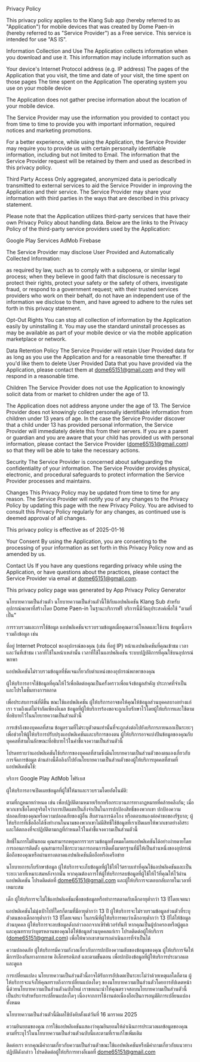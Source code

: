 Privacy Policy

This privacy policy applies to the Klang Sub app (hereby referred to as "Application") for mobile devices that was created by Dome Paen-in (hereby referred to as "Service Provider") as a Free service. This service is intended for use "AS IS".


Information Collection and Use
The Application collects information when you download and use it. This information may include information such as

Your device's Internet Protocol address (e.g. IP address)
The pages of the Application that you visit, the time and date of your visit, the time spent on those pages
The time spent on the Application
The operating system you use on your mobile device

The Application does not gather precise information about the location of your mobile device.


The Service Provider may use the information you provided to contact you from time to time to provide you with important information, required notices and marketing promotions.


For a better experience, while using the Application, the Service Provider may require you to provide us with certain personally identifiable information, including but not limited to Email. The information that the Service Provider request will be retained by them and used as described in this privacy policy.


Third Party Access
Only aggregated, anonymized data is periodically transmitted to external services to aid the Service Provider in improving the Application and their service. The Service Provider may share your information with third parties in the ways that are described in this privacy statement.


Please note that the Application utilizes third-party services that have their own Privacy Policy about handling data. Below are the links to the Privacy Policy of the third-party service providers used by the Application:

Google Play Services
AdMob
Firebase

The Service Provider may disclose User Provided and Automatically Collected Information:

as required by law, such as to comply with a subpoena, or similar legal process;
when they believe in good faith that disclosure is necessary to protect their rights, protect your safety or the safety of others, investigate fraud, or respond to a government request;
with their trusted services providers who work on their behalf, do not have an independent use of the information we disclose to them, and have agreed to adhere to the rules set forth in this privacy statement.

Opt-Out Rights
You can stop all collection of information by the Application easily by uninstalling it. You may use the standard uninstall processes as may be available as part of your mobile device or via the mobile application marketplace or network.


Data Retention Policy
The Service Provider will retain User Provided data for as long as you use the Application and for a reasonable time thereafter. If you'd like them to delete User Provided Data that you have provided via the Application, please contact them at dome65151@gmail.com and they will respond in a reasonable time.


Children
The Service Provider does not use the Application to knowingly solicit data from or market to children under the age of 13.


The Application does not address anyone under the age of 13. The Service Provider does not knowingly collect personally identifiable information from children under 13 years of age. In the case the Service Provider discover that a child under 13 has provided personal information, the Service Provider will immediately delete this from their servers. If you are a parent or guardian and you are aware that your child has provided us with personal information, please contact the Service Provider (dome65151@gmail.com) so that they will be able to take the necessary actions.


Security
The Service Provider is concerned about safeguarding the confidentiality of your information. The Service Provider provides physical, electronic, and procedural safeguards to protect information the Service Provider processes and maintains.


Changes
This Privacy Policy may be updated from time to time for any reason. The Service Provider will notify you of any changes to the Privacy Policy by updating this page with the new Privacy Policy. You are advised to consult this Privacy Policy regularly for any changes, as continued use is deemed approval of all changes.


This privacy policy is effective as of 2025-01-16


Your Consent
By using the Application, you are consenting to the processing of your information as set forth in this Privacy Policy now and as amended by us.


Contact Us
If you have any questions regarding privacy while using the Application, or have questions about the practices, please contact the Service Provider via email at dome65151@gmail.com.

This privacy policy page was generated by App Privacy Policy Generator

นโยบายความเป็นส่วนตัว
นโยบายความเป็นส่วนตัวนี้ใช้กับแอปพลิเคชัน Klang Sub สำหรับอุปกรณ์พกพาที่สร้างโดย Dome Paen-in  ในฐานะบริการฟรี บริการนี้มีวัตถุประสงค์เพื่อใช้ "ตามที่เป็น"

การรวบรวมและการใช้ข้อมูล
แอปพลิเคชันจะรวบรวมข้อมูลเมื่อคุณดาวน์โหลดและใช้งาน ข้อมูลนี้อาจรวมถึงข้อมูล เช่น

ที่อยู่ Internet Protocol ของอุปกรณ์ของคุณ (เช่น ที่อยู่ IP)
หน้าแอปพลิเคชันที่คุณเข้าชม เวลาและวันที่เข้าชม เวลาที่ใช้ในหน้าเหล่านั้น
เวลาที่ใช้ในแอปพลิเคชัน
ระบบปฏิบัติการที่คุณใช้บนอุปกรณ์พกพา

แอปพลิเคชันไม่รวบรวมข้อมูลที่ชัดเจนเกี่ยวกับตำแหน่งของอุปกรณ์พกพาของคุณ

ผู้ให้บริการอาจใช้ข้อมูลที่คุณให้ไว้เพื่อติดต่อคุณเป็นครั้งคราวเพื่อแจ้งข้อมูลสำคัญ ประกาศที่จำเป็น และโปรโมชั่นทางการตลาด

เพื่อประสบการณ์ที่ดีขึ้น ขณะใช้แอปพลิเคชัน ผู้ให้บริการอาจขอให้คุณให้ข้อมูลส่วนบุคคลบางอย่างแก่เรา รวมถึงแต่ไม่จำกัดเพียงอีเมล ข้อมูลที่ผู้ให้บริการร้องขอจะถูกเก็บรักษาไว้โดยผู้ให้บริการและใช้ตามที่อธิบายไว้ในนโยบายความเป็นส่วนตัวนี้

การเข้าถึงของบุคคลที่สาม
ข้อมูลรวมที่ไม่ระบุตัวตนเท่านั้นที่จะถูกส่งต่อไปยังบริการภายนอกเป็นระยะๆ เพื่อช่วยให้ผู้ให้บริการปรับปรุงแอปพลิเคชันและบริการของตน ผู้ให้บริการอาจแบ่งปันข้อมูลของคุณกับบุคคลที่สามในลักษณะที่อธิบายไว้ในคำชี้แจงความเป็นส่วนตัวนี้

โปรดทราบว่าแอปพลิเคชันใช้บริการของบุคคลที่สามซึ่งมีนโยบายความเป็นส่วนตัวของตนเองเกี่ยวกับการจัดการข้อมูล ด้านล่างนี้คือลิงก์ไปยังนโยบายความเป็นส่วนตัวของผู้ให้บริการบุคคลที่สามที่แอปพลิเคชันใช้:

บริการ Google Play
AdMob
ไฟร์เบส

ผู้ให้บริการอาจเปิดเผยข้อมูลที่ผู้ใช้ให้มาและรวบรวมโดยอัตโนมัติ:

ตามที่กฎหมายกำหนด เช่น เพื่อปฏิบัติตามหมายเรียกหรือกระบวนการทางกฎหมายที่คล้ายคลึงกัน;
เมื่อพวกเขาเชื่อโดยสุจริตใจว่าการเปิดเผยเป็นสิ่งจำเป็นในการปกป้องสิทธิ์ของพวกเขา ปกป้องความปลอดภัยของคุณหรือความปลอดภัยของผู้อื่น สืบสวนการฉ้อโกง หรือตอบสนองต่อคำขอของรัฐบาล; ผู้ให้บริการที่เชื่อถือได้ซึ่งทำงานในนามของพวกเขาไม่มีสิทธิ์ใช้ข้อมูลที่เราเปิดเผยให้พวกเขาอย่างอิสระ และได้ตกลงที่จะปฏิบัติตามกฎที่กำหนดไว้ในคำชี้แจงความเป็นส่วนตัวนี้

สิทธิ์ในการไม่ยินยอม
คุณสามารถหยุดการรวบรวมข้อมูลทั้งหมดโดยแอปพลิเคชันได้อย่างง่ายดายโดยการถอนการติดตั้ง คุณสามารถใช้กระบวนการถอนการติดตั้งมาตรฐานที่มีให้เป็นส่วนหนึ่งของอุปกรณ์มือถือของคุณหรือผ่านทางตลาดแอปพลิเคชันมือถือหรือเครือข่าย

นโยบายการเก็บรักษาข้อมูล
ผู้ให้บริการจะเก็บข้อมูลที่ผู้ใช้ให้ไว้ตราบเท่าที่คุณใช้แอปพลิเคชันและเป็นระยะเวลาที่เหมาะสมหลังจากนั้น หากคุณต้องการให้ผู้ให้บริการลบข้อมูลที่ผู้ใช้ให้ไว้ที่คุณให้ไว้ผ่านแอปพลิเคชัน โปรดติดต่อที่ dome65151@gmail.com และผู้ให้บริการจะตอบกลับภายในเวลาที่เหมาะสม

เด็ก
ผู้ให้บริการจะไม่ใช้แอปพลิเคชันเพื่อขอข้อมูลหรือทำการตลาดกับเด็กอายุต่ำกว่า 13 ปีโดยเจตนา

แอปพลิเคชันไม่มุ่งเป้าไปที่ใครก็ตามที่มีอายุต่ำกว่า 13 ปี ผู้ให้บริการจะไม่รวบรวมข้อมูลส่วนตัวที่ระบุตัวตนของเด็กอายุต่ำกว่า 13 ปีโดยเจตนา ในกรณีที่ผู้ให้บริการพบว่าเด็กอายุต่ำกว่า 13 ปีได้ให้ข้อมูลส่วนบุคคล ผู้ให้บริการจะลบข้อมูลดังกล่าวออกจากเซิร์ฟเวอร์ทันที หากคุณเป็นผู้ปกครองหรือผู้ดูแล และคุณทราบว่าบุตรหลานของคุณได้ให้ข้อมูลส่วนบุคคลแก่เรา โปรดติดต่อผู้ให้บริการ (dome65151@gmail.com) เพื่อให้พวกเขาสามารถดำเนินการที่จำเป็นได้

ความปลอดภัย
ผู้ให้บริการมีความกังวลเกี่ยวกับการปกป้องความลับของข้อมูลของคุณ ผู้ให้บริการจัดให้มีการป้องกันทางกายภาพ อิเล็กทรอนิกส์ และตามขั้นตอน เพื่อปกป้องข้อมูลที่ผู้ให้บริการประมวลผลและดูแล

การเปลี่ยนแปลง
นโยบายความเป็นส่วนตัวนี้อาจได้รับการอัปเดตเป็นระยะไม่ว่าด้วยเหตุผลใดก็ตาม ผู้ให้บริการจะแจ้งให้คุณทราบถึงการเปลี่ยนแปลงใดๆ ของนโยบายความเป็นส่วนตัวโดยการอัปเดตหน้านี้ด้วยนโยบายความเป็นส่วนตัวฉบับใหม่ เราขอแนะนำให้คุณตรวจสอบนโยบายความเป็นส่วนตัวนี้เป็นประจำสำหรับการเปลี่ยนแปลงใดๆ เนื่องจากการใช้งานต่อเนื่องถือเป็นการอนุมัติการเปลี่ยนแปลงทั้งหมด

นโยบายความเป็นส่วนตัวนี้มีผลใช้บังคับตั้งแต่วันที่ 16 มกราคม 2025

ความยินยอมของคุณ
การใช้แอปพลิเคชันแสดงว่าคุณยินยอมให้ดำเนินการประมวลผลข้อมูลของคุณตามที่ระบุไว้ในนโยบายความเป็นส่วนตัวฉบับนี้และตามที่เราแก้ไขเพิ่มเติม

ติดต่อเรา
หากคุณมีคำถามเกี่ยวกับความเป็นส่วนตัวขณะใช้แอปพลิเคชันหรือมีคำถามเกี่ยวกับแนวทางปฏิบัติดังกล่าว โปรดติดต่อผู้ให้บริการทางอีเมลที่ dome65151@gmail.com
